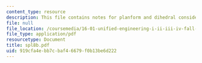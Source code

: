 ```yaml
---
content_type: resource
description: This file contains notes for planform and dihedral considerations.
file: null
file_location: /coursemedia/16-01-unified-engineering-i-ii-iii-iv-fall-2005-spring-2006/919cfa4ebb7cbaf46679f0b13be6d222_spl8b.pdf
file_type: application/pdf
resourcetype: Document
title: spl8b.pdf
uid: 919cfa4e-bb7c-baf4-6679-f0b13be6d222
---
```

